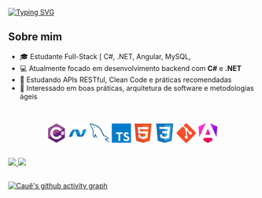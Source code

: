 [![Typing SVG](https://readme-typing-svg.herokuapp.com/?color=9f7aea&size=35&center=true&vCenter=true&width=1000&lines=CAUÊ+FELIPE+TRAINOTTI+VIEIRA)](https://git.io/typing-svg)

## Sobre mim

- 🎓 Estudante Full-Stack [ C#, .NET, Angular, MySQL, 
- 💻 Atualmente focado em desenvolvimento backend com **C#** e **.NET**
- 🌱 Estudando APIs RESTful, Clean Code e práticas recomendadas
- 🚀 Interessado em boas práticas, arquitetura de software e metodologias ágeis

##

<div align=center style="display: inline_block;"><br>
  <img align="center" alt="Csharp" height="40" width="40" src="https://raw.githubusercontent.com/devicons/devicon/master/icons/csharp/csharp-original.svg">
  <img align="center" alt="DotNet" height="40" width="40" src="https://raw.githubusercontent.com/devicons/devicon/master/icons/dot-net/dot-net-original.svg">
  <img align="center" alt="SQL" height="40" width="40" src="https://raw.githubusercontent.com/devicons/devicon/master/icons/mysql/mysql-original.svg">
  <img align="center" alt="JS" height="40" width="40" src="https://raw.githubusercontent.com/devicons/devicon/master/icons/typescript/typescript-original.svg">
  <img align="center" alt="HTML" height="40" width="40" src="https://raw.githubusercontent.com/devicons/devicon/master/icons/html5/html5-original.svg">
  <img align="center" alt="CSS" height="40" width="40" src="https://raw.githubusercontent.com/devicons/devicon/master/icons/css3/css3-original.svg">
  <img align="center" alt="Seu-Git" height="40" width="40" src="https://raw.githubusercontent.com/devicons/devicon/master/icons/git/git-original.svg">
  <img align="center" alt="Angular" height="40" width="40" src="https://raw.githubusercontent.com/devicons/devicon/master/icons/angular/angular-original.svg">
</div>

##

<a href="https://github.com/cauetrainotti">
  <img height="221em" style="max-width: 50;" src="https://github-readme-stats.vercel.app/api?username=cauetrainotti&show_icons=true&theme=tokyonight&include_all_commits=true&count_private=true"/>
  <img height="222em" style="max-width: 50;" src="https://github-readme-stats.vercel.app/api/top-langs/?username=cauetrainotti&layout=compact&langs_count=8&theme=tokyonight"/>
</a>

##

[![Cauê's github activity graph](https://github-readme-activity-graph.vercel.app/graph?username=CaueTrainotti&bg_color=0d1117&color=9f7aea&line=9f7aea&point=9f7aea&area=true&hide_border=true)](https://github.com/ashutosh00710/github-readme-activity-graph)
